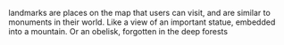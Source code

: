 landmarks are places on the map that users can visit, and are similar to monuments in their world. Like a view of an important statue, embedded into a mountain. Or an obelisk, forgotten in the deep forests